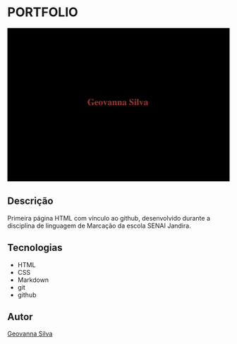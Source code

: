 # PORTFOLIO

![](./print.png)

## Descrição
Primeira página HTML com vínculo ao github, desenvolvido durante a disciplina de linguagem de Marcação da escola SENAI Jandira.


## Tecnologias
* HTML
* CSS
* Markdown
* git
* github

## Autor
[Geovanna Silva](https://www.linkedin.com/in/geovanna-sousa-28289234a/)

